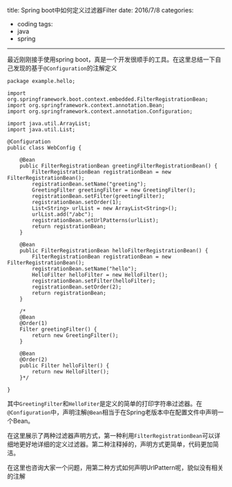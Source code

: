 title: Spring boot中如何定义过滤器Filter
date: 2016/7/8
categories:
- coding
tags:
- java
- spring
---
最近刚刚接手使用spring boot，真是一个开发很顺手的工具。在这里总结一下自己发现的基于`@Configuration`的注解定义

```
package example.hello;

import org.springframework.boot.context.embedded.FilterRegistrationBean;
import org.springframework.context.annotation.Bean;
import org.springframework.context.annotation.Configuration;

import java.util.ArrayList;
import java.util.List;

@Configuration
public class WebConfig {

    @Bean
    public FilterRegistrationBean greetingFilterRegistrationBean() {
        FilterRegistrationBean registrationBean = new FilterRegistrationBean();
        registrationBean.setName("greeting");
        GreetingFilter greetingFilter = new GreetingFilter();
        registrationBean.setFilter(greetingFilter);
        registrationBean.setOrder(1);
        List<String> urlList = new ArrayList<String>();
        urlList.add("/abc");
        registrationBean.setUrlPatterns(urlList);
        return registrationBean;
    }

    @Bean
    public FilterRegistrationBean helloFilterRegistrationBean() {
        FilterRegistrationBean registrationBean = new FilterRegistrationBean();
        registrationBean.setName("hello");
        HelloFilter helloFilter = new HelloFilter();
        registrationBean.setFilter(helloFilter);
        registrationBean.setOrder(2);
        return registrationBean;
    }

    /*
    @Bean
    @Order(1)
    Filter greetingFilter() {
        return new GreetingFilter();
    }

    @Bean
    @Order(2)
    public Filter helloFilter() {
        return new HelloFilter();
    }*/

}

```

其中`GreetingFilter`和`HelloFiter`是定义的简单的打印字符串过滤器。在`@Configuration`中，声明注解`@Bean`相当于在Spring老版本中在配置文件中声明一个Bean。

在这里展示了两种过滤器声明方式，第一种利用`FilterRegistrationBean`可以详细地更好地详细的定义过滤器。第二种注释掉的，声明方式更简单，代码更加简洁。

在这里也咨询大家一个问题，用第二种方式如何声明UrlPattern呢，貌似没有相关的注解